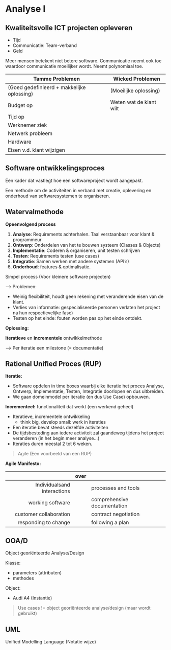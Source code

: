 # Analyse I

## Kwaliteitsvolle ICT projecten opleveren

- Tijd
- Communicatie: Team-verband
- Geld

Meer mensen betekent niet betere software. Communicatie neemt ook toe waardoor communicatie moeilijker wordt. Neemt polynomiaal toe.

| Tamme Problemen                            | Wicked Problemen        |
| ------------------------------------------ | ----------------------- |
| (Goed gedefinieerd + makkelijke oplossing) | (Moeilijke oplossing)   |
| Budget op                                  | Weten wat de klant wilt |
| Tijd op                                    | &nbsp;                  |
| Werknemer ziek                             | &nbsp;                  |
| Netwerk probleem                           | &nbsp;                  |
| Hardware                                   | &nbsp;                  |
| Eisen v.d. klant wijzigen                  | &nbsp;                  |

## Software ontwikkelingsproces

Een kader dat vastlegt hoe een softwareproject wordt aangepakt.

Een methode om de activiteiten in verband met creatie, oplevering en onderhoud van softwaresystemen te organiseren.

## Watervalmethode

**Opeenvolgend process**

1. **Analyse**: Requirements achterhalen. Taal verstaanbaar voor klant & programmeur
2. **Ontwerp**: Onderdelen van het te bouwen systeem (Classes & Objects)
3. **Implementatie**: Coderen & organiseren, unit testen schrijven
4. **Testen**: Requirements testen (use cases)
5. **Integratie**: Samen werken met andere systemen (API’s)
6. **Onderhoud**: features & optimalisatie.

Simpel process (Voor kleinere software projecten)

—> Problemen: 

- Weinig flexibiliteit, houdt geen rekening met veranderende eisen van de klant.
- Verlies van informatie: gespecialiseerde personen verlaten het project na hun respectievelijke fase)
- Testen op het einde: fouten worden pas op het einde ontdekt.


**Oplossing:**

**Iteratieve** en **incrementele** ontwikkelmethode

—> Per iteratie een milestone (= documentatie)


## Rational Unified Proces (RUP)

**Iteratie:** 

- Software opdelen in time boxes waarbij elke iteratie het proces Analyse, Ontwerp, Implementatie, Testen, Integratie doorlopen en dus uitbreiden.
- We gaan domeinmodel per iteratie (en dus Use Case) opbouwen.

**Incrementeel:** functionaliteit dat werkt (een werkend geheel)

- Iteratieve, incrementele ontwikkeling
    - think big, develop small: werk in iteraties
- Een iteratie bevat steeds dezelfde activiteiten
- De tijdsbesteding aan iedere activiteit zal gaandeweg tijdens het project veranderen (in het begin meer analyse…)
- Iteraties duren meestal 2 tot 6 weken.

> Agile (Een voorbeeld van een RUP)

**Agile Manifesto:**

| &nbsp;                       | over   | &nbsp;                      |
| ---------------------------: | ------ | --------------------------- |
| Individualsand interactions  | &nbsp; | processes and tools         |
| working software             | &nbsp; | comprehensive documentation |
| customer collaboration       | &nbsp; | contract negotiation        |
| responding to change         | &nbsp; | following a plan            |

## OOA/D

Object georiënteerde Analyse/Design

Klasse: 

- parameters (attributen)
- methodes

Object: 

- Audi A4 (Instantie)

> Use cases != object georiënteerde analyse/design (maar wordt gebruikt)

## UML

Unified Modelling Language (Notatie wijze)